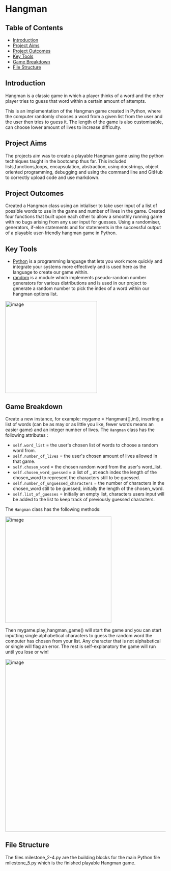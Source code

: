 # Hangman

## Table of Contents

- [Introduction](#brief)
- [Project Aims](#aim)
- [Project Outcomes](#outcome)
- [Key Tools](#tools)
- [Game Breakdown](#instructions)
- [File Structure](#structure)

<a id="intro"></a>
## Introduction

Hangman is a classic game in which a player thinks of a word and the other player tries to guess that word within a certain amount of attempts.

This is an implementation of the Hangman game created in Python, where the computer randomly chooses a word from a given list from the user and the user then tries to guess it. The length of the game is also customisable, can choose lower amount of lives to increase difficulty.

<a id="aim"></a>
## Project Aims

The projects aim was to create a playable Hangman game using the python techniques taught in the bootcamp thus far. This included lists,functions,loops, encapsulation, abstraction, using docstrings, object oriented programming, debugging and using the command line and GitHub to correctly upload code and use markdown.

## Project Outcomes

Created a Hangman class using an intialiser to take user input of a list of possible words to use in the game and number of lives in the game. Created four functions that built upon each other to allow a smoothly running game with no bugs arising from any user input for guesses. Using a randomiser, generators, if-else statements and for statements in the successful output of a playable user-friendly hangman game in Python.

<a id="tools"></a>
## Key Tools

* [Python](https://wiki.python.org/moin/BeginnersGuide/Programmers) is a programming language that lets you work more quickly and integrate your systems more effectively and is used here as the language to create our game within.
* [random](https://docs.python.org/3/library/random.html) is a module which implements pseudo-random number generators for various distributions and is used in our project to generate a random number to pick the index of a word within our hangman options list.
<img width="288" alt="image" src="https://github.com/jbell22j/hangman/assets/141024595/5a9eb69e-0b85-4034-9b8e-2ef36094a222">


<a id="instructions"></a>
## Game Breakdown

Create a new instance, for example: mygame = Hangman([],int), inserting a list of words (can be as may or as little you like, fewer words means an easier game) and an integer number of lives. The `Hangman` class has the following attributes :
* `self.word_list` = the user's chosen list of words to choose a random word from.
* `self.number_of_lives` = the user's chosen amount of lives allowed in that game.
* `self.chosen_word` = the chosen random word from the user's word_list.
* `self.chosen_word_guessed` = a list of _ at each index the length of the chosen_word to represent the characters still to be guessed.
* `self.number_of_unguessed_characters` = the number of characters in the chosen_word still to be guessed, initially the length of the chosen_word.
* `self.list_of_guesses` = initially an empty list, characters users input will be added to the list to keep track of previously guessed characters.

The `Hangman` class has the following methods:


<img width="333" alt="image" src="https://github.com/jbell22j/hangman/assets/141024595/1d427a05-f3a9-4cb8-807d-5742914561f1">

Then mygame.play_hangman_game() will start the game and you can start inputting single alphabetical characters to guess the random word the computer has chosen from your list. Any character that is not alphabetical or single will flag an error. The rest is self-explanatory the game will run until you lose or win!

<img width="540" alt="image" src="https://github.com/jbell22j/hangman/assets/141024595/59bcaad8-d89a-4666-a195-761a92f6c042">

<a id="structure"></a>
## File Structure

The files milestone_2-4.py are the building blocks for the main Python file milestone_5.py which is the finished playable Hangman game.

